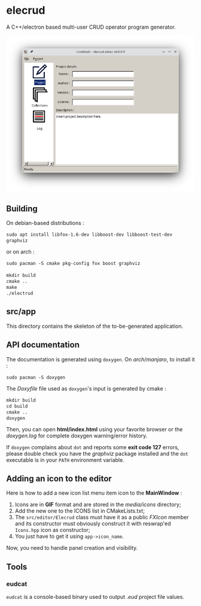 # elecrud

A C++/electron based multi-user CRUD operator program generator.

![Elecrud's MainWindow](media/screenshots/elecrud_01.png)

## Building

On debian-based distributions :

	sudo apt install libfox-1.6-dev libboost-dev libboost-test-dev graphviz

or on arch :

	sudo pacman -S cmake pkg-config fox boost graphviz

	mkdir build
	cmake ..
	make
	./electrud

## src/app

This directory contains the skeleton of the to-be-generated application.

## API documentation

The documentation is generated using `doxygen`. On *arch*/*manjaro*, 
to install it :

	sudo pacman -S doxygen
	
The *Doxyfile* file used as `doxygen`'s input is generated by cmake :

	mkdir build
	cd build
	cmake ..
	doxygen

Then, you can open **html/index.html** using your favorite browser or the
*doxygen.log* for complete doxygen warning/error history.

If `doxygen` complains about `dot` and reports some **exit code 127** errors,
please double check you have the *graphviz* package installed and the `dot`
executable is in your `PATH` environment variable.

## Adding an icon to the editor

Here is how to add a new icon list menu item icon to the **MainWindow** :

1. Icons are in **GIF** format and are stored in the *media/icons* directory;
2. Add the new one to the ICONS list in CMakeLists.txt;
3. The `src/editor/Elecrud` class must have it as a public *FXIcon* 
   member and its constructor must obviously construct it with 
   reswrap'ed `Icons.hpp` icon  as constructor;
4. You just have to get it using `app->icon_name`.

Now, you need to handle panel creation and visibility.

## Tools

### eudcat

`eudcat` is a console-based binary used to output *.eud* project file values.
